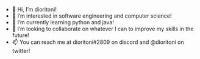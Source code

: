 - 👋 Hi, I’m dioritoni!
- 👀 I’m interested in software engineering and computer science!
- 🌱 I’m currently learning python and java!
- 💞️ I’m looking to collaborate on whatever I can to improve my skills in the future!
- 📫 You can reach me at dioritoni#2809 on discord and @dioritoni on twitter!

<!---
dioritoni/dioritoni is a ✨ special ✨ repository because its `README.md` (this file) appears on your GitHub profile.
You can click the Preview link to take a look at your changes.
--->
